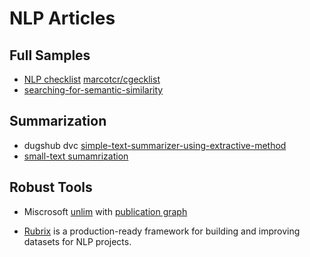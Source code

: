 # NLP Articles

## Full Samples

- [NLP checklist](https://towardsdatascience.com/checklist-behavioral-testing-of-nlp-models-491cf11f0238) [marcotcr/cgecklist](https://github.com/marcotcr/checklist)
- [searching-for-semantic-similarity](https://pub.towardsai.net/searching-for-semantic-similarity-cfbff2388d04)


## Summarization

- dugshub dvc [simple-text-summarizer-using-extractive-method](https://pub.towardsai.net/simple-text-summarizer-using-extractive-method-849b65c2dc5a)
- [small-text sumamrization](https://github.com/webis-de/small-text)
## Robust Tools

- Miscrosoft [unlim](https://github.com/microsoft/unilm) with [publication graph](https://www.connectedpapers.com/main/3465c06c872d8c48d628c5fc2d484087719351b6/graph)

- [Rubrix](https://rubrix.readthedocs.io/en/stable/index.html) is a production-ready framework for building and improving datasets for NLP projects. 
